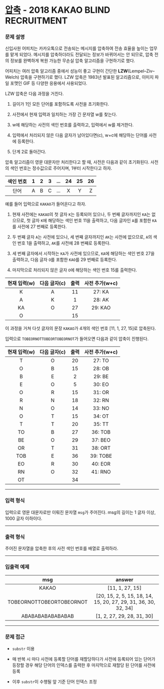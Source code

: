 # [압축](https://programmers.co.kr/learn/courses/30/lessons/17684) - 2018 KAKAO BLIND RECRUITMENT

### 문제 설명

신입사원 어피치는 카카오톡으로 전송되는 메시지를 압축하여 전송 효율을 높이는 업무를 맡게 되었다. 메시지를 압축하더라도 전달되는 정보가 바뀌어서는 안 되므로, 압축 전의 정보를 완벽하게 복원 가능한 무손실 압축 알고리즘을 구현하기로 했다.

어피치는 여러 압축 알고리즘 중에서 성능이 좋고 구현이 간단한 **LZW**(Lempel–Ziv–Welch) 압축을 구현하기로 했다. LZW 압축은 1983년 발표된 알고리즘으로, 이미지 파일 포맷인 GIF 등 다양한 응용에서 사용되었다.

LZW 압축은 다음 과정을 거친다.

  1. 길이가 1인 모든 단어를 포함하도록 사전을 초기화한다.

  2. 사전에서 현재 입력과 일치하는 가장 긴 문자열 w를 찾는다.

  3. w에 해당하는 사전의 색인 번호를 출력하고, 입력에서 w를 제거한다.

  4. 입력에서 처리되지 않은 다음 글자가 남아있다면(c), w+c에 해당하는 단어를 사전에 등록한다.

  5. 단계 2로 돌아간다.

압축 알고리즘이 영문 대문자만 처리한다고 할 때, 사전은 다음과 같이 초기화된다. 사전의 색인 번호는 정수값으로 주어지며, 1부터 시작한다고 하자.

| 색인 번호 |   1   |   2   |   3   |  ...  |  24   |  25   |  26   |
| :-------: | :---: | :---: | :---: | :---: | :---: | :---: | :---: |
|   단어    |   A   |   B   |   C   |  ...  |   X   |   Y   |   Z   |

예를 들어 입력으로 `KAKAO`가 들어온다고 하자.

  1. 현재 사전에는 `KAKAO`의 첫 글자 `K`는 등록되어 있으나, 두 번째 글자까지인 `KA`는 없으므로, 첫 글자 `K`에 해당하는 색인 번호 11을 출력하고, 다음 글자인 `A`를 포함한 `KA`를 사전에 27 번째로 등록한다.

  2. 두 번째 글자 `A`는 사전에 있으나, 세 번째 글자까지인 `AK`는 사전에 없으므로, `A`의 색인 번호 1을 출력하고, `AK`를 사전에 28 번째로 등록한다.

  3. 세 번째 글자에서 시작하는 `KA`가 사전에 있으므로, `KA`에 해당하는 색인 번호 27을 출력하고, 다음 글자 `O`를 포함한 `KAO`를 29 번째로 등록한다.

  4. 마지막으로 처리되지 않은 글자 `O`에 해당하는 색인 번호 15를 출력한다.

| 현재 입력(w) | 다음 글자(c) | 출력  | 사전 추가(w+c) |
| :----------: | :----------: | :---: | :------------: |
|      K       |      A       |  11   |     27: KA     |
|      A       |      K       |   1   |     28: AK     |
|      KA      |      O       |  27   |    29: KAO     |
|      O       |              |  15   |                |

이 과정을 거쳐 다섯 글자의 문장 `KAKAO`가 4개의 색인 번호 [11, 1, 27, 15]로 압축된다.

입력으로 `TOBEORNOTTOBEORTOBEORNOT`가 들어오면 다음과 같이 압축이 진행된다.

| 현재 입력(w) | 다음 글자(c) | 출력  | 사전 추가(w+c) |
| :----------: | :----------: | :---: | :------------: |
|      T       |      O       |  20   |     27: TO     |
|      O       |      B       |  15   |     28: OB     |
|      B       |      E       |   2   |     29: BE     |
|      E       |      O       |   5   |     30: EO     |
|      O       |      R       |  15   |     31: OR     |
|      R       |      N       |  18   |     32: RN     |
|      N       |      O       |  14   |     33: NO     |
|      O       |      T       |  15   |     34: OT     |
|      T       |      T       |  20   |     35: TT     |
|      TO      |      B       |  27   |    36: TOB     |
|      BE      |      O       |  29   |    37: BEO     |
|      OR      |      T       |  31   |    38: ORT     |
|     TOB      |      E       |  36   |    39: TOBE    |
|      EO      |      R       |  30   |    40: EOR     |
|      RN      |      O       |  32   |    41: RNO     |
|      OT      |              |  34   |                |

---

### 입력 형식

입력으로 영문 대문자로만 이뤄진 문자열 `msg`가 주어진다. msg의 길이는 1 글자 이상, 1000 글자 이하이다.

---

### 출력 형식

주어진 문자열을 압축한 후의 사전 색인 번호를 배열로 출력하라.

---

### 입출력 예제

|           msg            |                             answer                             |
| :----------------------: | :------------------------------------------------------------: |
|          KAKAO           |                        [11, 1, 27, 15]                         |
| TOBEORNOTTOBEORTOBEORNOT | [20, 15, 2, 5, 15, 18, 14, 15, 20, 27, 29, 31, 36, 30, 32, 34] |
|     ABABABABABABABAB     |                   [1, 2, 27, 29, 28, 31, 30]                   |

---

### 문제 접근

  - `substr` 이용
  
  - 매 반복 시 마다 사전에 등록할 단어를 재할당하다가 사전에 등록되어 있는 단어가 등장할 경우 해당 단어의 인덱스를 출력한 후 마지막으로 재할당 된 단어를 사전에 등록

  - 이후 `substr`이 수행될 앞 기준 단어 인덱스 조정